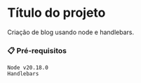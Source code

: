 # Título do projeto

Criação de blog usando node e handlebars.


### 📋 Pré-requisitos

```
Node v20.18.0
Handlebars
```
